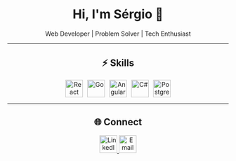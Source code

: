 <h1 align="center">Hi, I'm Sérgio 👋</h1>
<p align="center">Web Developer | Problem Solver | Tech Enthusiast</p>

---

<h2 align="center">⚡ Skills</h2>
<p align="center" style="display: flex; justify-content: center; gap: 10px;">
  <img src="https://cdn.jsdelivr.net/gh/devicons/devicon/icons/react/react-original.svg" alt="React" width="40" height="40" />
  <img src="https://cdn.jsdelivr.net/gh/devicons/devicon/icons/go/go-original.svg" alt="Go" width="40" height="40" />
  <img src="https://cdn.jsdelivr.net/gh/devicons/devicon/icons/angularjs/angularjs-original.svg" alt="Angular" width="40" height="40" />
  <img src="https://cdn.jsdelivr.net/gh/devicons/devicon/icons/csharp/csharp-original.svg" alt="C#" width="40" height="40" />
  <img src="https://cdn.jsdelivr.net/gh/devicons/devicon/icons/postgresql/postgresql-original.svg" alt="PostgreSQL" width="40" height="40" />
</p>

---

<h2 align="center">🌐 Connect</h2>
<p align="center">
  <a href="https://www.linkedin.com/in/sergio-rbf/" target="_blank">
    <img src="https://cdn.jsdelivr.net/gh/devicons/devicon/icons/linkedin/linkedin-original.svg" alt="LinkedIn" width="40" height="40" />
  </a>
  <a href="mailto:contato.sergiorbf@gmail.com">
    <img src="https://cdn.jsdelivr.net/gh/devicons/devicon/icons/google/google-original.svg" alt="Email" width="40" height="40" />
  </a>
</p>
